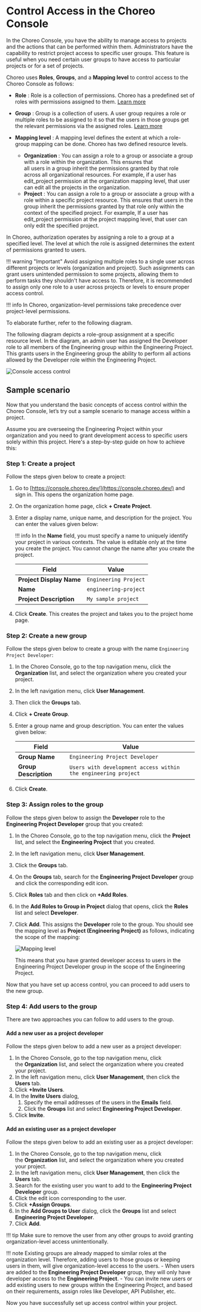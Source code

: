 # Control Access in the Choreo Console

In the Choreo Console, you have the ability to manage access to projects and the actions that can be performed within them. Administrators have the capability to restrict project access to specific user groups. This feature is useful when you need certain user groups to have access to particular projects or for a set of projects.

Choreo uses **Roles**, **Groups**, and a **Mapping level** to control access to the Choreo Console as follows:

- **Role** : Role is a collection of permissions. Choreo has a predefined set of roles with permissions assigned to them. [Learn more](../choreo-concepts/organization.md#roles)
- **Group** : Group is a collection of users. A user group requires a role or multiple roles to be assigned to it so that the users in those groups get the relevant permissions via the assigned roles. [Learn more](../choreo-concepts/organization.md#groups)

- **Mapping level** : A mapping level defines the extent at which a role-group mapping can be done. Choreo has two defined resource levels.
  - **Organization** : You can assign a role to a group or associate a group with a role within the organization. This ensures that  
     all users in a group inherit the permissions granted by that role across all organizational resources.
    For example, if a user has edit_project permission at the organization mapping level, that user can edit all the projects in the organization.
  - **Project** : You can assign a role to a group or associate a group with a role within a specific project resource. This ensures
    that users in the group inherit the permissions granted by that role only within the context of the specified project.
    For example, If a user has edit_project permission at the project mapping level, that user can only edit the specified project.

In Choreo, authorization operates by assigning a role to a group at a specified level. The level at which the role is assigned determines the extent of permissions granted to users.

!!! warning "Important"
    Avoid assigning multiple roles to a single user across different projects or levels (organization and project). Such assignments can grant users unintended permission to some projects, allowing them to perform tasks they shouldn't have access to. Therefore, it is recommended to assign only one role to a user across projects or levels to ensure proper access control.

!!! info
    In Choreo, organization-level permissions take precedence over project-level permissions.

To elaborate further, refer to the following diagram.

The following diagram depicts a role-group assignment at a specific resource level. In the diagram, an admin user has assigned the Developer role to all members of the Engineering group within the Engineering Project. This grants users in the Engineering group the ability to perform all actions allowed by the Developer role within the Engineering Project.

![Console access control](../assets/img/administer/access-control-to-console.png)

## Sample scenario

Now that you understand the basic concepts of access control within the Choreo Console, let’s try out a sample scenario to manage access within a project.

Assume you are overseeing the Engineering Project within your organization and you need to grant development access to specific users solely within this project. Here's a step-by-step guide on how to achieve this:

### Step 1: Create a project

Follow the steps given below to create a project:

1. Go to [https://console.choreo.dev/](https://console.choreo.dev/) and sign in. This opens the organization home page.
2. On the organization home page, click **+ Create Project**.
3. Enter a display name, unique name, and description for the project. You can enter the values given below:

   !!! info
   In the **Name** field, you must specify a name to uniquely identify your project in various contexts. The value is editable only at the time you create the project. You cannot change the name after you create the project.

   | **Field**                | **Value**             |
   | ------------------------ | --------------------- |
   | **Project Display Name** | `Engineering Project` |
   | **Name**                 | `engineering-project` |
   | **Project Description**  | `My sample project`   |

4. Click **Create**. This creates the project and takes you to the project home page.

### Step 2: Create a new group

Follow the steps given below to create a group with the name `Engineering Project Developer`:

1. In the Choreo Console, go to the top navigation menu, click the **Organization** list, and select the organization where you created your project.
2. In the left navigation menu, click **User Management**.
3. Then click the **Groups** tab.
4. Click **+ Create Group**.
5. Enter a group name and group description. You can enter the values given below:

   | **Field**             | **Value**                                                      |
   | --------------------- | -------------------------------------------------------------- |
   | **Group Name**        | `Engineering Project Developer`                                |
   | **Group Description** | `Users with development access within the engineering project` |

6. Click **Create**.

### Step 3: Assign roles to the group

Follow the steps given below to assign the **Developer** role to the **Engineering Project Developer** group that you created:

1. In the Choreo Console, go to the top navigation menu, click the **Project** list, and select the **Engineering Project** that you created.
2. In the left navigation menu, click **User Management**.
3. Click the **Groups** tab.
4. On the **Groups** tab, search for the **Engineering Project Developer** group and click the corresponding edit icon.
5. Click **Roles** tab and then click on **+Add Roles**.
6. In the **Add Roles to Group in Project** dialog that opens, click the **Roles** list and select **Developer**.
7. Click **Add**. This assigns the **Developer** role to the group. You should see the mapping level as **Project (Engineering Project)** as follows, indicating the scope of the mapping:

   ![Mapping level](../assets/img/administer/mapping-level.png)

   This means that you have granted developer access to users in the Engineering Project Developer group in the scope of the Engineering Project.

Now that you have set up access control, you can proceed to add users to the new group.

### Step 4: Add users to the group

There are two approaches you can follow to add users to the group.

#### Add a new user as a project developer

Follow the steps given below to add a new user as a project developer:

1. In the Choreo Console, go to the top navigation menu, click the **Organization** list, and select the organization where you created your project.
2. In the left navigation menu, click **User Management**, then click the **Users** tab.
3. Click **+Invite Users**.
4. In the **Invite Users** dialog,
   1. Specify the email addresses of the users in the **Emails** field.
   2. Click the **Groups** list and select **Engineering Project Developer**.
5. Click **Invite**.

#### Add an existing user as a project developer

Follow the steps given below to add an existing user as a project developer:

1. In the Choreo Console, go to the top navigation menu, click the **Organization** list, and select the organization where you created your project.
2. In the left navigation menu, click **User Management**, then click the **Users** tab.
3. Search for the existing user you want to add to the **Engineering Project Developer** group.
4. Click the edit icon corresponding to the user.
5. Click **+Assign Groups**.
6. In the **Add Groups to User** dialog, click the **Groups** list and select **Engineering Project Developer**.
7. Click **Add**.

!!! tip
    Make sure to remove the user from any other groups to avoid granting organization-level access unintentionally.

!!! note 
    Existing groups are already mapped to similar roles at the organization level. Therefore, adding users to those groups or keeping users in them, will give organization-level access to the users. - When users are added to the **Engineering Project Developer** group, they will only have developer access to the **Engineering Project**. - You can invite new users or add existing users to new groups within the Engineering Project, and based on their requirements, assign roles like Developer, API Publisher, etc.

Now you have successfully set up access control within your project.
